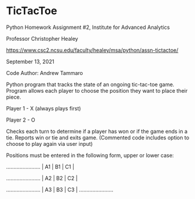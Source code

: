 # TicTacToe

Python Homework Assignment #2, Institute for Advanced Analytics

Professor Christopher Healey

https://www.csc2.ncsu.edu/faculty/healey/msa/python/assn-tictactoe/

September 13, 2021

Code Author: Andrew Tammaro

Python program that tracks the state of an ongoing tic-tac-toe game. Program allows each player to choose the position they want to place their piece.

Player 1 - X (always plays first)

Player 2 - O

Checks each turn to determine if a player has won or if the game ends in a tie. Reports win or tie and exits game. (Commented code includes option to choose to play again via user input)

Positions must be entered in the following form, upper or lower case:

.......................
| A1 | B1 | C1 |

.......................
| A2 | B2 | C2 |

.......................
| A3 | B3 | C3 |
.......................
